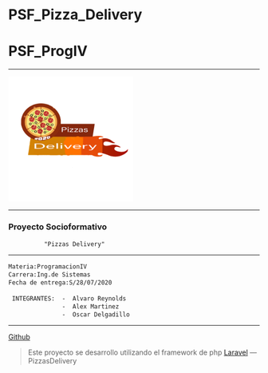 # PSF_Pizza_Delivery
# PSF\_**ProgIV**
___
[<img src=".PizzasDelivery.png" width="250"/>](\.PizzasDelivery.png)
___
 ###      Proyecto Socioformativo
              "Pizzas Delivery"    
___
    Materia:ProgramacionIV
    Carrera:Ing.de Sistemas
    Fecha de entrega:S/28/07/2020

     INTEGRANTES:  -  Alvaro Reynolds
                   -  Alex Martinez
                   -  Oscar Delgadillo
___

[Github](#)
> Este proyecto se desarrollo utilizando el framework de php [Laravel](https://laravel.com/docs/6.x) — PizzasDelivery
